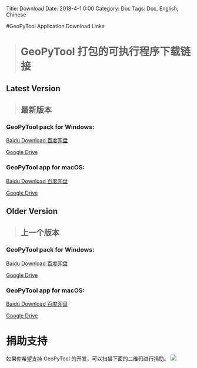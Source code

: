 Title: Download
Date: 2018-4-1 0:00
Category: Doc
Tags: Doc, English, Chinese

#GeoPyTool Application Download Links
># GeoPyTool 打包的可执行程序下载链接

## Latest Version
>## 最新版本

### GeoPyTool pack for Windows:
[Baidu Download 百度网盘](https://pan.baidu.com/s/1fuLx2shSyhCruNTXhG79Hw)


[Google Drive](https://drive.google.com/open?id=1epNP5ey1cTOoMOISW8P-ckLwhjWiz7zv)




### GeoPyTool app for macOS:
[Baidu Download 百度网盘](https://pan.baidu.com/s/1aJv7gmZPc_6uaP0ulVfDsg)

[Google Drive](https://drive.google.com/open?id=1e5merB4pkwtKjsBfCkvCGwETOrOVWb98)



## Older Version
>## 上一个版本


### GeoPyTool pack for Windows:
[Baidu Download 百度网盘](https://pan.baidu.com/s/1QW359FKmbtfM6xZ6jMTeWg)


[Google Drive](https://drive.google.com/open?id=1RdSv9kLO9y1RvY0P_Zr4aAfJ1uUeq2Gy)




### GeoPyTool app for macOS:
[Baidu Download 百度网盘](https://pan.baidu.com/s/1Ss9N_OXYbLS7mW7YWojS1Q)

[Google Drive](https://drive.google.com/open?id=1VNxWXAk8_dzKmggFprXZzn3ZNsU-7Ccw)



# 捐助支持

如果你希望支持 GeoPyTool 的开发，可以扫描下面的二维码进行捐助。
![](https://raw.githubusercontent.com/GeoPyTool/GeoPyTool/master/img/WeChatQrCode.png)


